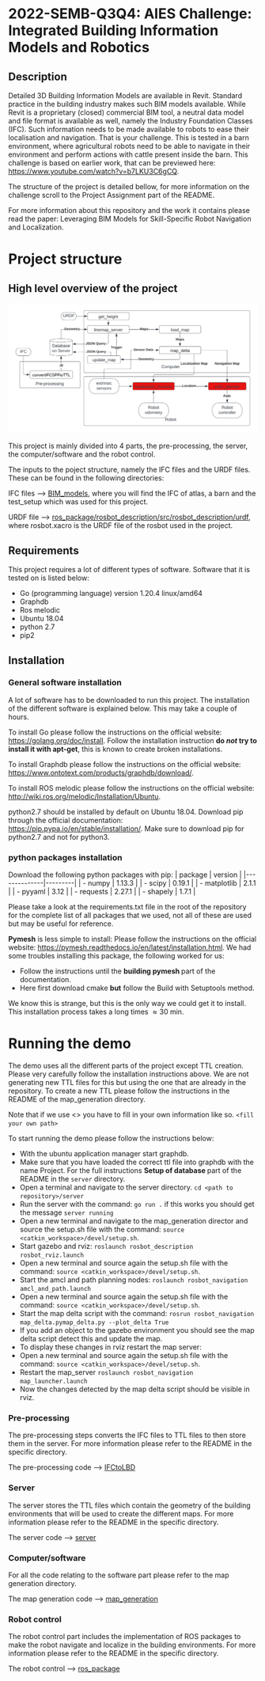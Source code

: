 # 2022-SEMB-Q3Q4: AIES Challenge: Integrated Building Information Models and Robotics



## Description

Detailed 3D Building Information Models are available in Revit. Standard practice in the building industry makes such BIM models available. While Revit is a proprietary (closed) commercial BIM tool, a neutral data model and file format is available as well, namely the Industry Foundation Classes (IFC). Such information needs to be made available to robots to ease their localisation and navigation. That is your challenge. This is tested in a barn environment, where agricultural robots need to be able to navigate in their environment and perform actions with cattle present inside the barn. This challenge is based on earlier work, that can be previewed here: https://www.youtube.com/watch?v=b7LKU3C6gCQ.

The structure of the project is detailed bellow, for more information on the challenge scroll to the Project Assignment part of the README.

For more information about this repository and the work it contains please read the paper: Leveraging BIM Models for Skill-Specific Robot Navigation and Localization.

# Project structure

## High level overview of the project

![diagram200.png](diagram200.png)


This project is mainly divided into 4 parts, the pre-processing, the server, the computer/software and the robot control.

The inputs to the poject structure, namely the IFC files and the URDF files. 
These can be found in the following directories:

IFC files --> [BIM_models](BIM_models), where you will find the IFC of atlas, a barn and the test_setup which was used for this project.

URDF file --> [ros_package/rosbot_description/src/rosbot_description/urdf](ros_package/rosbot_description/src/rosbot_description/urdf), where rosbot.xacro is the URDF file of the rosbot used in the project. 

## Requirements
This  project requires a lot of different types of software. Software that it is tested on is listed below:
- Go (programming language) version 1.20.4 linux/amd64
- Graphdb
- Ros melodic
- Ubuntu 18.04
- python 2.7
- pip2 



## Installation

### General software installation
A lot of software has to be downloaded to run this project. The installation of the different software is explained below. This may take a couple of hours. 

To install Go please follow the instructions on the official website: https://golang.org/doc/install.  Follow the installation instruction 
<b>do <em>not</em> try to install it with apt-get</b>, this is known to create broken installations. 

To install Graphdb please follow the instructions on the official website: https://www.ontotext.com/products/graphdb/download/.

To install ROS melodic please follow the instructions on the official website: http://wiki.ros.org/melodic/Installation/Ubuntu.

python2.7 should be installed by default on Ubuntu 18.04. Download pip through the official documentation: https://pip.pypa.io/en/stable/installation/. Make sure to download pip for python2.7 and not for python3. 


### python packages installation
Download the following python packages with pip:
| package      | version |
|--------------|---------|
| - numpy      | 1.13.3  |
| - scipy      | 0.19.1  |
| - matplotlib | 2.1.1   |
| - pyyaml     | 3.12    |
| - requests   | 2.27.1  |
| - shapely    | 1.7.1   |

Please take a look at the requirements.txt file in the root of the repository for the complete list of all packages that we used, not all of these are used but may be useful for reference.

<b>Pymesh</b> is less simple to install: Please follow the instructions on the official website: https://pymesh.readthedocs.io/en/latest/installation.html. We had some troubles installing this package, the following worked for us:
- Follow the instructions until the <b> building pymesh </b> part of the documentation.
- Here first download cmake <b>but</b> follow the Build with Setuptools method. 

We know this is strange, but this is the only way we could get it to install. This installation process takes a long times $\approx 30$ min.



# Running the demo
The demo uses all the different parts of the project except TTL creation. Please very carefully follow the installation instructions above. We are not generating new TTL files for this but using the one that are already in the repository. To create a new TTL please follow the instructions in the README of the map_generation directory.

Note that if we use <> you have to fill in your own information like so. ``<fill your own path>``

To start running the demo please follow the instructions below:
- With the ubuntu application manager start graphdb. 
- Make sure that you have loaded the correct ttl file into graphdb with the name Project. For the full instructions <b> Setup of database </b> part of the README in the ``server`` directory.
- Open a terminal and navigate to the server directory.
 ``cd <path to repository>/server``
- Run the server with the command: ```go run .``` if this works you should get the message ``server running``
- Open a new terminal and navigate to the map_generation director 
and source the setup.sh file with the command: ``source <catkin_workspace>/devel/setup.sh``. 
- Start gazebo and rviz: ``roslaunch rosbot_description rosbot_rviz.launch``
- Open a new terminal and source again the setup.sh file with the command: ``source <catkin_workspace>/devel/setup.sh``.
- Start the amcl and path planning nodes:  ``roslaunch rosbot_navigation amcl_and_path.launch`` 
- Open a new terminal and source again the setup.sh file with the command: ``source <catkin_workspace>/devel/setup.sh``.
- Start the map delta script with the command: ``rosrun rosbot_navigation map_delta.pymap_delta.py --plot_delta True``
- If you add an object to the gazebo environment you should see the map delta script detect this and update the map.
- To display these changes in rviz restart the map server: 
- Open a new terminal and source again the setup.sh file with the command: ``source <catkin_workspace>/devel/setup.sh``.
- Restart the map_server ``roslaunch rosbot_navigation map_launcher.launch``
- Now the changes detected by the map delta script should be visible in rviz.






### Pre-processing

The pre-processing steps converts the IFC files to TTL files to then store them in the server. For more information please refer to the README in the specific directory.

The pre-processing code --> [IFCtoLBD](IFCtoLBD) 


### Server

The server stores the TTL files which contain the geometry of the building environments that will be used to create the different maps. For more information please refer to the README in the specific directory.

The server code --> [server](server)


### Computer/software
For all the code relating to the software part please refer to the map generation directory.

The map generation code --> [map_generation](map_generation)


### Robot control

The robot control part includes the implementation of ROS packages to make the robot navigate and localize in the building environments. For more information please refer to the README in the specific directory.

The robot control --> [ros_package](ros_package)


